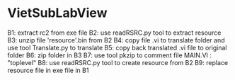 # VietSubLabView
B1: extract rc2 from exe file 
B2: use readRSRC.py tool to extract resource
B3: unzip file 'resource'.bin from B2
B4: copy file .vi to translate folder and use tool Translate.py to translate
B5: copy back translated .vi file to original folder
B6: zip folder in B3
B7: use tool pkzip to comment file MAIN.VI : "toplevel"
B8: use readRSRC.py tool to create resource from B2
B9: replace resource file in exe file in B1